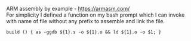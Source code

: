 ARM assembly by example - https://armasm.com/  
For simplicity I defined a function on my bash prompt which I can invoke with name of file without any prefix to assemble and link the file.  
```
build () { as -ggdb ${1}.s -o ${1}.o && ld ${1}.o -o $1; }
```